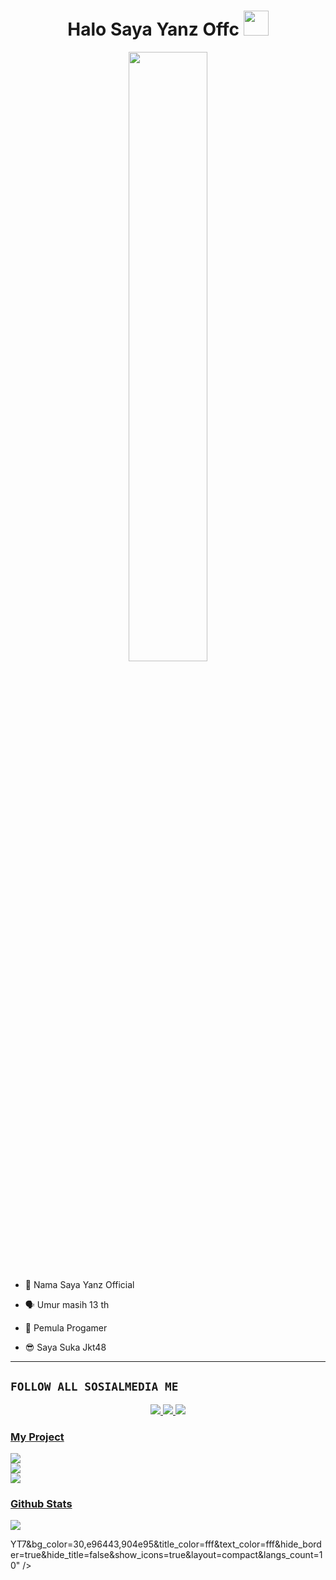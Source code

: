 <h1 align="center">Halo Saya Yanz Offc <img src="https://user-images.githubusercontent.com/1303154/88677602-1635ba80-d120-11ea-84d8-d263ba5fc3c0.gif" width="40px" alt=""><br></h1>
<p align="center">
<img style="width: 50%;" src="https://yanzoffc.vercel.app/img/logo.jpg" />
</p>

<p align="center">

- 👼 Nama Saya Yanz Official

- 🗣️ Umur masih 13 th

- 🔭 Pemula Progamer
 
- 😎 Saya Suka Jkt48
</p>

------

## ```FOLLOW ALL SOSIALMEDIA ME```
<p align="center">
<a href="https://instagram.com/YanzDecoder"><img src="https://img.shields.io/badge/Instagram-E4405F?style=for-the-badge&logo=instagram&logoColor=white"/> 
<a href="https://wa.me/6288228895081"><img src="https://img.shields.io/badge/WhatsApp-25D366?style=for-the-badge&logo=whatsapp&logoColor=white" />
<a href="https://youtube.com/Yanz_Music"><img src="https://img.shields.io/badge/YouTube Zero YT7-ff0000?style=for-the-badge&logo=youtube&logoColor=ff000000&link=https://youtube.com/ZeroYT7" /><br>
</p>

<h3 align="left">My Project</h3>
<p align="left">
  <a href="https://github.com/YanzOffc/ai-chat"><img src="https://repostory-project.vercel.app/post1/"/></br>
  <a href="https://github.com/YanzOffc/cek-kodam"><img src="https://repostory-project.vercel.app/post2/"/></br>
  <a href="https://github.com/YanzOffc/calculator"><img src="https://repostory-project.vercel.app/post3/"/></br>
</p>

<h3 align="left">Github Stats</h3>
<p align="left">
<img src="https://github-readme-stats.vercel.app/api?username=Zero-YT7&bg_color=30,e96443,904e95&title_color=fff&text_color=fff&count_private=true&include_all_commits=true&icon_color=fff&hide_border=false&show_icons=falze" /></a>
</p> 

<p align="left">
 YT7&bg_color=30,e96443,904e95&title_color=fff&text_color=fff&hide_border=true&hide_title=false&show_icons=true&layout=compact&langs_count=10" /></a>
</p>
